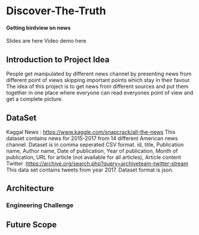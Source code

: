 # Discover-The-Truth

#### Getting birdview on news

Slides are here
Video demo here
## Introduction to Project Idea
People get manipulated by different news channel by presenting news from different point of views skipping important points which stay in their favour. The idea of this project is to get news from different sources and put them together in one place where everyone can read everyones point of view and get a complete picture. 

## DataSet
Kaggal News : https://www.kaggle.com/snapcrack/all-the-news
This dataset contains news for 2015-2017 from 14 different American news channel. Dataset is in comma seperated CSV format.
id, title, Publication name, Author name, Date of publication, Year of publication, Month of publication, URL for article (not available for all articles), Article content
Twitter :https://archive.org/search.php?query=archiveteam-twitter-stream
This data set contains tweets from year 2017. Dataset format is json.
## Architecture

### Engineering Challenge

## Future Scope

